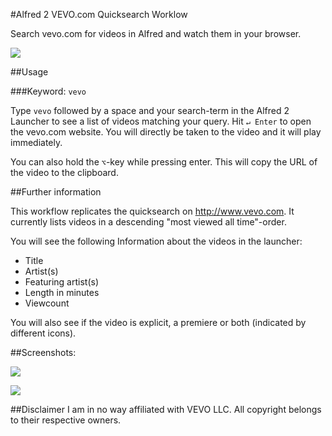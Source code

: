 #Alfred 2 VEVO.com Quicksearch Worklow

Search vevo.com for videos in Alfred and watch them in your browser.

![](https://raw.github.com/cdraeger/alfred2-vevo-workflow/master/screenshots/results.png)

##Usage

###Keyword: `vevo`

Type `vevo` followed by a space and your search-term in the Alfred 2 Launcher to see a list of videos matching your query. Hit `↵ Enter` to open the vevo.com website. You will directly be taken to the video and it will play immediately.

You can also hold the `⌥`-key  while pressing enter. This will copy the URL of the video to the clipboard.

##Further information

This workflow replicates the quicksearch on http://www.vevo.com. It currently lists videos in a descending "most viewed all time"-order.

You will see the following Information about the videos in the launcher:
- Title
- Artist(s)
- Featuring artist(s)
- Length in minutes
- Viewcount

You will also see if the video is explicit, a premiere or both (indicated by different icons).

##Screenshots:

![](https://raw.github.com/cdraeger/alfred2-vevo-workflow/master/screenshots/search.png)

![](https://raw.github.com/cdraeger/alfred2-vevo-workflow/master/screenshots/results.png)

##Disclaimer
I am in no way affiliated with VEVO LLC. All copyright belongs to their respective owners.
